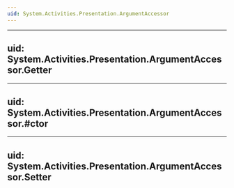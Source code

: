 ```yaml
---
uid: System.Activities.Presentation.ArgumentAccessor
---
```


---
uid: System.Activities.Presentation.ArgumentAccessor.Getter
---

---
uid: System.Activities.Presentation.ArgumentAccessor.#ctor
---

---
uid: System.Activities.Presentation.ArgumentAccessor.Setter
---
